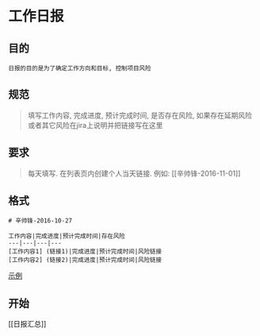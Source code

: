 # 工作日报

## 目的
    日报的目的是为了确定工作方向和目标, 控制项目风险

## 规范
  > 填写工作内容, 完成进度, 预计完成时间, 是否存在风险, 如果存在延期风险或者其它风险在jira上说明并把链接写在这里

## 要求
  > 每天填写. 在列表页内创建个人当天链接. 例如: [[辛帅锋-2016-11-01]]

## 格式

```
# 辛帅锋-2016-10-27

工作内容|完成进度|预计完成时间|存在风险
---|---|---|---
[工作内容1] (链接1)|完成进度|预计完成时间|风险链接
[工作内容2] (链接2)|完成进度|预计完成时间|风险链接

```
[示例](日报示例)

## 开始

[[日报汇总]]
